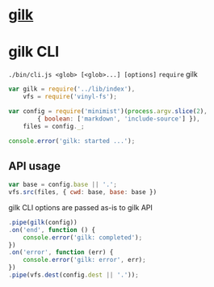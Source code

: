 # [gilk](/docs/)


# gilk CLI

`./bin/cli.js <glob> [<glob>...] [options]`
`require` gilk
``` javascript
var gilk = require('../lib/index'),
    vfs = require('vinyl-fs');

var config = require('minimist')(process.argv.slice(2),
        { boolean: ['markdown', 'include-source'] }),
    files = config._;

console.error('gilk: started ...');
```
## API usage
``` javascript
var base = config.base || '.';
vfs.src(files, { cwd: base, base: base })
```
gilk CLI options are passed as-is to gilk API
``` javascript
.pipe(gilk(config))
.on('end', function () {
    console.error('gilk: completed');
})
.on('error', function (err) {
    console.error('gilk: error', err);
})
.pipe(vfs.dest(config.dest || '.'));
```
